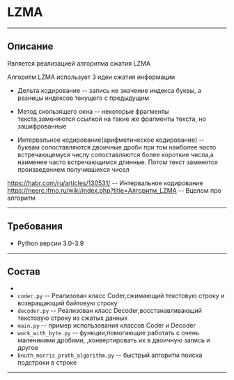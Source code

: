 # LZMA

___


## __Описание__

Является реализацией алгоритма сжатия LZMA

Алгоритм LZMA использует 3 идеи сжатия информации

- Дельта кодирование -- запись не значение индекса буквы, а разницы индексов текущего с предыдущим

- Метод скользящего окна -- некоторые фрагменты текста,заменяются ссылкой на такие же фрагменты текста, но зашифрованные

- Интервальное кодирование(арифметическое кодирование) -- буквам сопоставляются двоичные дроби при том наиболее часто 
встречающемуся числу сопоставляются более короткие числа,а наименее часто встречающимся длинные. Потом текст заменятся 
произведением получившихся чисел 

https://habr.com/ru/articles/130531/ -- Интервальное кодирование
https://neerc.ifmo.ru/wiki/index.php?title=Алгоритм_LZMA -- Вцелом про алгоритм

___


## __Требования__

-    Python версии 3.0-3.9
___


## __Состав__

-   
-   ``coder.py`` -- Реализован класс Сoder,сжимающий текстовую строку и возвращающий байтовую строку
-   ``decoder.py`` -- Реализован класс Decoder,восстанавливающий текстовую строку из сжатых данных
-   ``main.py`` -- пример использования классов Сoder и Decoder
-   ``work_with_byte.py`` -- функции,помогающие работать с очень маленикими дробями,
,конвертировать их в двоичную запись и другое
-   ``knuth_morris_prath_algorithm.py`` -- быстрый алгоритм поиска подстроки в строке
___





